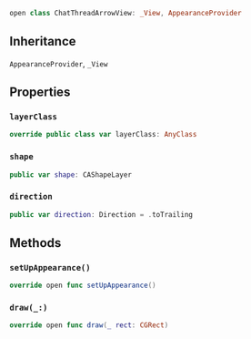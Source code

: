 
``` swift
open class ChatThreadArrowView: _View, AppearanceProvider 
```

## Inheritance

`AppearanceProvider`, `_View`

## Properties

### `layerClass`

``` swift
override public class var layerClass: AnyClass 
```

### `shape`

``` swift
public var shape: CAShapeLayer 
```

### `direction`

``` swift
public var direction: Direction = .toTrailing 
```

## Methods

### `setUpAppearance()`

``` swift
override open func setUpAppearance() 
```

### `draw(_:)`

``` swift
override open func draw(_ rect: CGRect) 
```
